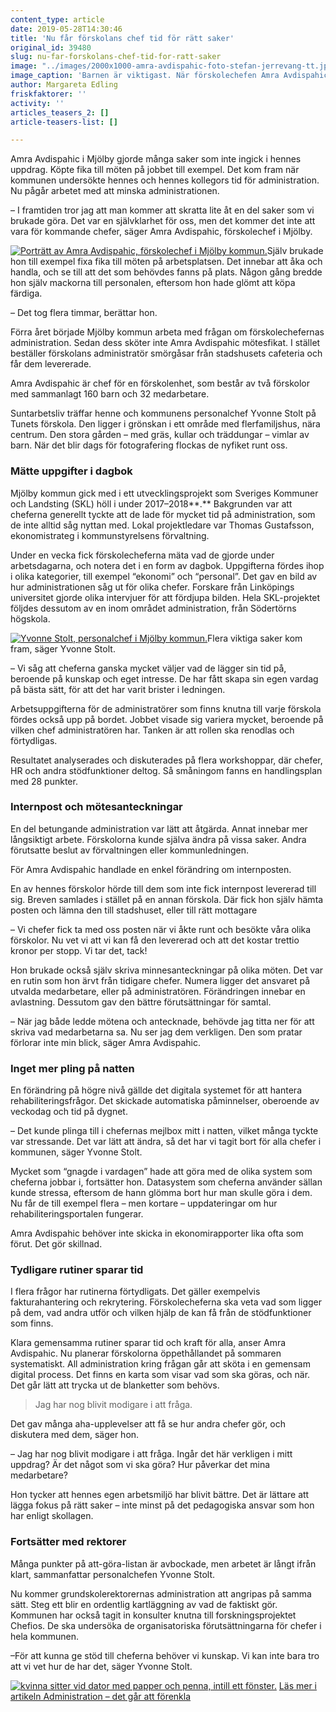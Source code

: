 ```yaml
---
content_type: article
date: 2019-05-28T14:30:46
title: 'Nu får förskolans chef tid för rätt saker'
original_id: 39480
slug: nu-far-forskolans-chef-tid-for-ratt-saker
image: "../images/2000x1000-amra-avdispahic-foto-stefan-jerrevang-tt.jpg"
image_caption: 'Barnen är viktigast. När förskolechefen Amra Avdispahic slutade skriva protokoll på möten och kunde skicka in ekonomirapporter lite mer sällan så fick hon mer tid till sitt pedagogiska uppdrag.'
author: Margareta Edling
friskfaktorer: ''
activity: ''
articles_teasers_2: []
article-teasers-list: []

---
```


Amra Avdispahic i Mjölby gjorde många saker som inte ingick i hennes uppdrag. Köpte fika till möten på jobbet till exempel. Det kom fram när kommunen undersökte hennes och hennes kollegors tid för administration. Nu pågår arbetet med att minska administrationen.

– I framtiden tror jag att man kommer att skratta lite åt en del saker som vi brukade göra. Det var en självklarhet för oss, men det kommer det inte att vara för kommande chefer, säger Amra Avdispahic, förskolechef i Mjölby.

[![Porträtt av Amra Avdispahic, förskolechef i Mjölby kommun.](https://www.suntarbetsliv.se/wp-content/uploads/2019/05/200x220-amra-avdispahic-foto-stefan-jerrevang-tt.jpg)](https://www.suntarbetsliv.se/wp-content/uploads/2019/05/200x220-amra-avdispahic-foto-stefan-jerrevang-tt.jpg)Själv brukade hon till exempel fixa fika till möten på arbetsplatsen. Det innebar att åka och handla, och se till att det som behövdes fanns på plats. Någon gång bredde hon själv mackorna till personalen, eftersom hon hade glömt att köpa färdiga.

– Det tog flera timmar, berättar hon.

Förra året började Mjölby kommun arbeta med frågan om förskolechefernas administration. Sedan dess sköter inte Amra Avdispahic mötesfikat. I stället beställer förskolans administratör smörgåsar från stadshusets cafeteria och får dem levererade.

Amra Avdispahic är chef för en förskolenhet, som består av två förskolor med sammanlagt 160 barn och 32 medarbetare.

Suntarbetsliv träffar henne och kommunens personalchef Yvonne Stolt på Tunets förskola. Den ligger i grönskan i ett område med flerfamiljshus, nära centrum. Den stora gården – med gräs, kullar och träddungar – vimlar av barn. När det blir dags för fotografering flockas de nyfiket runt oss.

### Mätte uppgifter i dagbok

Mjölby kommun gick med i ett utvecklingsprojekt som Sveriges Kommuner och Landsting (SKL) höll i under 2017–2018**.** Bakgrunden var att cheferna generellt tyckte att de lade för mycket tid på administration, som de inte alltid såg nyttan med. Lokal projektledare var Thomas Gustafsson, ekonomistrateg i kommunstyrelsens förvaltning.

Under en vecka fick förskolecheferna mäta vad de gjorde under arbetsdagarna, och notera det i en form av dagbok. Uppgifterna fördes ihop i olika kategorier, till exempel “ekonomi” och “personal”. Det gav en bild av hur administrationen såg ut för olika chefer. Forskare från Linköpings universitet gjorde olika intervjuer för att fördjupa bilden. Hela SKL-projektet följdes dessutom av en inom området administration, från Södertörns högskola.

[![Yvonne Stolt, personalchef i Mjölby kommun.](https://www.suntarbetsliv.se/wp-content/uploads/2019/05/200x220-yvonne-stolt2.jpg)](https://www.suntarbetsliv.se/wp-content/uploads/2019/05/200x220-yvonne-stolt2.jpg)Flera viktiga saker kom fram, säger Yvonne Stolt.

– Vi såg att cheferna ganska mycket väljer vad de lägger sin tid på, beroende på kunskap och eget intresse. De har fått skapa sin egen vardag på bästa sätt, för att det har varit brister i ledningen.

Arbetsuppgifterna för de administratörer som finns knutna till varje förskola fördes också upp på bordet. Jobbet visade sig variera mycket, beroende på vilken chef administratören har. Tanken är att rollen ska renodlas och förtydligas.

Resultatet analyserades och diskuterades på flera workshoppar, där chefer, HR och andra stödfunktioner deltog. Så småningom fanns en handlingsplan med 28 punkter.

### Internpost och mötesanteckningar

En del betungande administration var lätt att åtgärda. Annat innebar mer långsiktigt arbete. Förskolorna kunde själva ändra på vissa saker. Andra förutsatte beslut av förvaltningen eller kommunledningen.

För Amra Avdispahic handlade en enkel förändring om internposten.

En av hennes förskolor hörde till dem som inte fick internpost levererad till sig. Breven samlades i stället på en annan förskola. Där fick hon själv hämta posten och lämna den till stadshuset, eller till rätt mottagare

– Vi chefer fick ta med oss posten när vi åkte runt och besökte våra olika förskolor. Nu vet vi att vi kan få den levererad och att det kostar trettio kronor per stopp. Vi tar det, tack!

Hon brukade också själv skriva minnesanteckningar på olika möten. Det var en rutin som hon ärvt från tidigare chefer. Numera ligger det ansvaret på utvalda medarbetare, eller på administratören. Förändringen innebar en avlastning. Dessutom gav den bättre förutsättningar för samtal.

– När jag både ledde mötena och antecknade, behövde jag titta ner för att skriva vad medarbetarna sa. Nu ser jag dem verkligen. Den som pratar förlorar inte min blick, säger Amra Avdispahic.

### Inget mer pling på natten

En förändring på högre nivå gällde det digitala systemet för att hantera rehabiliteringsfrågor. Det skickade automatiska påminnelser, oberoende av veckodag och tid på dygnet.

– Det kunde plinga till i chefernas mejlbox mitt i natten, vilket många tyckte var stressande. Det var lätt att ändra, så det har vi tagit bort för alla chefer i kommunen, säger Yvonne Stolt.

Mycket som “gnagde i vardagen” hade att göra med de olika system som cheferna jobbar i, fortsätter hon. Datasystem som cheferna använder sällan kunde stressa, eftersom de hann glömma bort hur man skulle göra i dem. Nu får de till exempel flera – men kortare – uppdateringar om hur rehabiliteringsportalen fungerar.

Amra Avdispahic behöver inte skicka in ekonomirapporter lika ofta som förut. Det gör skillnad.

### Tydligare rutiner sparar tid

I flera frågor har rutinerna förtydligats. Det gäller exempelvis fakturahantering och rekrytering. Förskolecheferna ska veta vad som ligger på dem, vad andra utför och vilken hjälp de kan få från de stödfunktioner som finns.

Klara gemensamma rutiner sparar tid och kraft för alla, anser Amra Avdispahic. Nu planerar förskolorna öppethållandet på sommaren systematiskt. All administration kring frågan går att sköta i en gemensam digital process. Det finns en karta som visar vad som ska göras, och när. Det går lätt att trycka ut de blanketter som behövs.

> Jag har nog blivit modigare i att fråga.

Det gav många aha-upplevelser att få se hur andra chefer gör, och diskutera med dem, säger hon.

– Jag har nog blivit modigare i att fråga. Ingår det här verkligen i mitt uppdrag? Är det något som vi ska göra? Hur påverkar det mina medarbetare?

Hon tycker att hennes egen arbetsmiljö har blivit bättre. Det är lättare att lägga fokus på rätt saker – inte minst på det pedagogiska ansvar som hon har enligt skollagen.

### Fortsätter med rektorer

Många punkter på att-göra-listan är avbockade, men arbetet är långt ifrån klart, sammanfattar personalchefen Yvonne Stolt.

Nu kommer grundskolerektorernas administration att angripas på samma sätt. Steg ett blir en ordentlig kartläggning av vad de faktiskt gör. Kommunen har också tagit in konsulter knutna till forskningsprojektet Chefios. De ska undersöka de organisatoriska förutsättningarna för chefer i hela kommunen.

–För att kunna ge stöd till cheferna behöver vi kunskap. Vi kan inte bara tro att vi vet hur de har det, säger Yvonne Stolt.

[](https://www.suntarbetsliv.se/forskning/organisatorisk-och-social-arbetsmiljo/administration-det-gar-att-forenkla/)[![kvinna sitter vid dator med papper och penna, intill ett fönster. ](https://www.suntarbetsliv.se/wp-content/uploads/2019/05/125x70-administration-foto-maskot-tt.jpg)](https://www.suntarbetsliv.se/wp-content/uploads/2019/05/125x70-administration-foto-maskot-tt.jpg) [Läs mer i artikeln Administration – det går att förenkla](https://www.suntarbetsliv.se/forskning/organisatorisk-och-social-arbetsmiljo/administration-det-gar-att-forenkla/)

